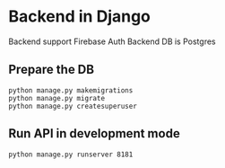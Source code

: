 # Backend in Django

Backend support Firebase Auth
Backend DB is Postgres

## Prepare the DB
```
python manage.py makemigrations
python manage.py migrate
python manage.py createsuperuser
```

## Run API in development mode
```
python manage.py runserver 8181
```